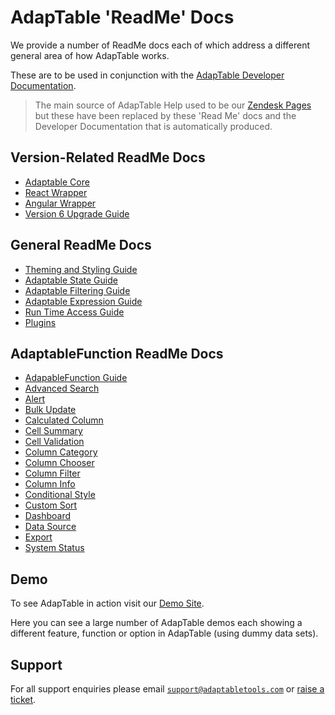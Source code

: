 # AdapTable 'ReadMe' Docs

We provide a number of ReadMe docs each of which address a different general area of how AdapTable works.

These are to be used in conjunction with the [AdapTable Developer Documentation](https://api.adaptabletools.com).

> The main source of AdapTable Help used to be our [Zendesk Pages](https://adaptabletools.zendesk.com/hc/en-us) but these have been replaced by these 'Read Me' docs and the Developer Documentation that is automatically produced.

## Version-Related ReadMe Docs
 - [Adaptable Core](../README.md)
 - [React Wrapper](../../../packages/adaptable-react-aggrid/README.md)
 - [Angular Wrapper](../../../packages/adaptable-ng-aggrid/README.md)
 - [Version 6 Upgrade Guide](./upgrade-guide.md)

 
## General ReadMe Docs
 - [Theming and Styling Guide](./adaptable-theming-guide.md)
 - [Adaptable State Guide](./adaptable-state-guide.md)
 - [Adaptable Filtering Guide](./adaptable-filtering-guide.md)
 - [Adaptable Expression Guide](./adaptable-expression-guide.md)
 - [Run Time Access Guide](./adaptable-runtime-access-guide.md)
 - [Plugins](../../../packages/plugins/README.md)
 

## AdaptableFunction ReadMe Docs

- [AdapableFunction Guide](./adaptable-functions-guide.md)
- [Advanced Search](./Functions/adavanced_search_function.md)
- [Alert](./Functions/alert_function.md)
- [Bulk Update](./Functions/bulk_update_function.md)
- [Calculated Column](./Functions/calculated_column_function.md)
- [Cell Summary](./Functions/cell_summary_function.md)          
- [Cell Validation](./Functions/cell_validation_function.md)    
- [Column Category](./Functions/column_category_function.md)   
- [Column Chooser](./Functions/column_chooser_function.md) 
- [Column Filter](./Functions/column_filter_function.md) 
- [Column Info](./Functions/column_info_function.md)             
- [Conditional Style](./Functions/conditional_style_function.md)  
- [Custom Sort](./Functions/custom_sort_function.md)              
- [Dashboard](./Functions/dashboard_function.md) 
- [Data Source](./Functions/data_source_function.md)  
- [Export](./Functions/export_function.md)  
- [System Status](./Functions/system_status_function.md) 


## Demo

To see AdapTable in action visit our [Demo Site](https://demo.adaptabletools.com).  

Here you can see a large number of AdapTable demos each showing a different feature, function or option in AdapTable (using dummy data sets).

## Support

For all support enquiries please email [`support@adaptabletools.com`](mailto:support@adaptabletools.com) or [raise a ticket](https://adaptabletools.zendesk.com/hc/en-us/requests/new).
